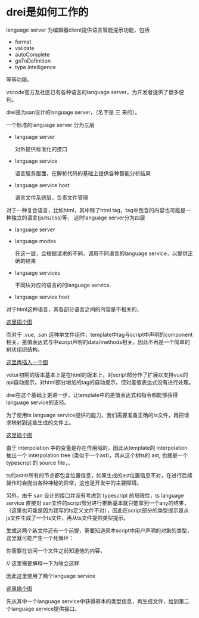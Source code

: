 drei是如何工作的
===============

language server 为编辑器client提供语言智能提示功能，包括

* format
* validate
* autoComplete
* goToDefinition
* type Intelligence

等等功能。

vscode官方及社区已有各种语言的language server，为开发者提供了很多便利。

drei是为san设计的language server，（名字是 三 来的）。

一个标准的language server 分为三层

* language server

    对外提供标准化的接口
* language service

    语言服务层面，在解析代码的基础上提供各种智能分析结果
* language service host 

    语言文件系统层，负责文件管理

对于一种复合语言，比如html，其中除了html tag，tag中包含的内容也可能是一种独立的语言(js/ts/css)等，
这时language server分为四层

* language server 
* language modes

    在这一层，会根据请求的不同，调用不同语言的language service，以提供正确的结果

* language services
    
    不同块对应的语言的的language service.

* language service host

对于html这种语言，其各部分语言之间的内容是不相关的，

[这里插个图](./doc_imgs/snipaste20180709_153132.png)

而对于 .vue, .san 这种单文件组件，template中tag与script中声明的component相关，差值表达式与中script声明的data/methods相关，因此不再是一个简单的树状组织结构。

[这里再插入一个图](./doc_imgs/snipaste20180709_164922.png)

vetur初期的版本基本上是在html的版本上，对script部分作了扩展以支持vue的api自动提示，对html部分增加的tag的自动提示，但对差值表达式没有进行处理。

drei在这个基础上更进一步，让template中的差值表达式和指令都能够获得language service的支持。

为了使用ts language service提供的能力，我们需要准备正确的ts文件，再把请求映射到这些生成的文件上。

[这里插个图](./doc_imgs/snipaste20180709_165433.png)

由于 interpolation 中的变量是存在作用域的，因此从template的 interpolation 抽出一个 interpolation tree (类似于一个ast)，再从这个树ts的 ast, 也就是一个 typescript 的 source file，。 

ts的ast中所有的节点都包含位置信息，如果生成的ast位置信息不对，在进行后续操作时会抛出各种神秘的异常，这也是开发中的主要障碍。

另外，由于 san 设计的接口并没有考虑到 typescript 的局限性，ts language service 直接对 san文件的script部分进行推断基本就只能拿到一个any的结果，（这里也可能是因为我写的ts定义文件不对），因此在script部分的类型提示是从 js文件生成了一个ts文件，再从ts文件提供类型提示。

生成这两个新文件还有一个前提，需要知道原本script中用户声明的对象的类型，这里就可能产生一个死循环：

你需要在访问一个文件之前知道他的内容，

// 这里需要解释一下为啥会这样

因此这里使用了两个language service

[这里插个图](./doc_imgs/snipaste20180709_170343.png)

先从其中一个language service中获得基本的类型信息，再生成文件，给到第二个language service提供接口。
